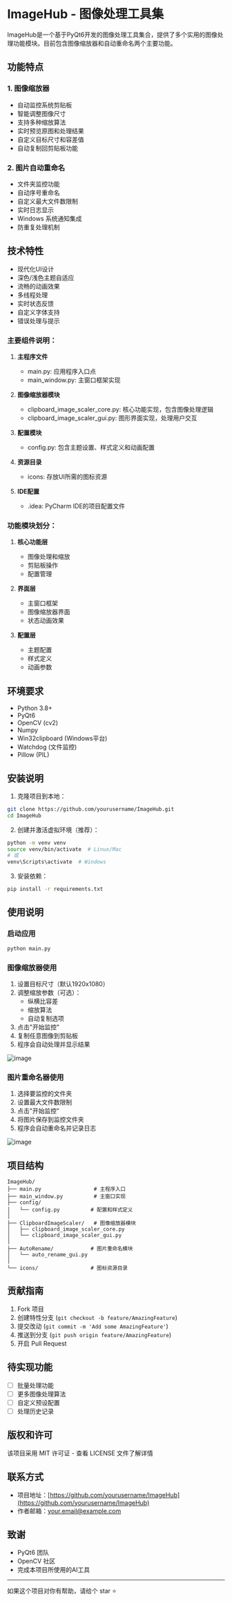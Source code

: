 # ImageHub - 图像处理工具集

ImageHub是一个基于PyQt6开发的图像处理工具集合，提供了多个实用的图像处理功能模块。目前包含图像缩放器和自动重命名两个主要功能。

## 功能特点

### 1. 图像缩放器
- 自动监控系统剪贴板
- 智能调整图像尺寸
- 支持多种缩放算法
- 实时预览原图和处理结果
- 自定义目标尺寸和容差值
- 自动复制回剪贴板功能

### 2. 图片自动重命名
- 文件夹监控功能
- 自动序号重命名
- 自定义最大文件数限制
- 实时日志显示
- Windows 系统通知集成
- 防重复处理机制

## 技术特性

- 现代化UI设计
- 深色/浅色主题自适应
- 流畅的动画效果
- 多线程处理
- 实时状态反馈
- 自定义字体支持
- 错误处理与提示

### 主要组件说明：

1. **主程序文件**
   - main.py: 应用程序入口点
   - main_window.py: 主窗口框架实现

2. **图像缩放器模块**
   - clipboard_image_scaler_core.py: 核心功能实现，包含图像处理逻辑
   - clipboard_image_scaler_gui.py: 图形界面实现，处理用户交互

3. **配置模块**
   - config.py: 包含主题设置、样式定义和动画配置

4. **资源目录**
   - icons: 存放UI所需的图标资源

5. **IDE配置**
   - .idea: PyCharm IDE的项目配置文件

### 功能模块划分：

1. **核心功能层**
   - 图像处理和缩放
   - 剪贴板操作
   - 配置管理

2. **界面层**
   - 主窗口框架
   - 图像缩放器界面
   - 状态动画效果

3. **配置层**
   - 主题配置
   - 样式定义
   - 动画参数

## 环境要求

- Python 3.8+
- PyQt6
- OpenCV (cv2)
- Numpy
- Win32clipboard (Windows平台)
- Watchdog (文件监控)
- Pillow (PIL)

## 安装说明

1. 克隆项目到本地：
```bash
git clone https://github.com/yourusername/ImageHub.git
cd ImageHub
```

2. 创建并激活虚拟环境（推荐）：
```bash
python -m venv venv
source venv/bin/activate  # Linux/Mac
# 或
venv\Scripts\activate  # Windows
```

3. 安装依赖：
```bash
pip install -r requirements.txt
```

## 使用说明

### 启动应用

```bash
python main.py
```

### 图像缩放器使用

1. 设置目标尺寸（默认1920x1080）
2. 调整缩放参数（可选）：
   - 纵横比容差
   - 缩放算法
   - 自动复制选项
3. 点击"开始监控"
4. 复制任意图像到剪贴板
5. 程序会自动处理并显示结果

![image](https://github.com/user-attachments/assets/dda905c9-ae15-479a-b6d6-170436fb5c65)

### 图片重命名器使用

1. 选择要监控的文件夹
2. 设置最大文件数限制
3. 点击"开始监控"
4. 将图片保存到监控文件夹
5. 程序会自动重命名并记录日志

![image](https://github.com/user-attachments/assets/f65b0e21-6d0e-458b-9aa4-6c3ed47d3dc8)


## 项目结构

```
ImageHub/
├── main.py                 # 主程序入口
├── main_window.py          # 主窗口实现
├── config/
│   └── config.py          # 配置和样式定义
│
├── ClipboardImageScaler/   # 图像缩放器模块
│   ├── clipboard_image_scaler_core.py
│   └── clipboard_image_scaler_gui.py
│
├── AutoRename/            # 图片重命名模块
│   └── auto_rename_gui.py
│
└── icons/                 # 图标资源目录
```

## 贡献指南

1. Fork 项目
2. 创建特性分支 (`git checkout -b feature/AmazingFeature`)
3. 提交改动 (`git commit -m 'Add some AmazingFeature'`)
4. 推送到分支 (`git push origin feature/AmazingFeature`)
5. 开启 Pull Request

## 待实现功能

- [ ] 批量处理功能
- [ ] 更多图像处理算法
- [ ] 自定义预设配置
- [ ] 处理历史记录

## 版权和许可

该项目采用 MIT 许可证 - 查看 LICENSE 文件了解详情

## 联系方式

- 项目地址：[https://github.com/yourusername/ImageHub](https://github.com/yourusername/ImageHub)
- 作者邮箱：your.email@example.com

## 致谢

- PyQt6 团队
- OpenCV 社区
- 完成本项目所使用的AI工具

---

如果这个项目对你有帮助，请给个 star ⭐️
